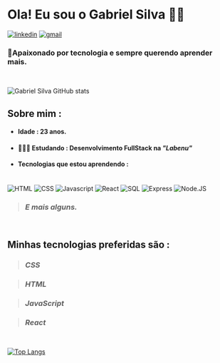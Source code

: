 # Ola! Eu sou o Gabriel Silva 🖐🏻

[![linkedin](https://img.shields.io/badge/LinkedIn-0077B5?style=for-the-badge&logo=linkedin&logoColor=white)](https://www.linkedin.com/in/gabriel-silva-souza-47a220216/)
[![gmail](https://img.shields.io/badge/Gmail-D14836?style=for-the-badge&logo=gmail&logoColor=white)](https://img.shields.io/badge/Gmail-D14836?style=for-the-badge&logo=gmail&logoColor=white)

### 🧐Apaixonado por tecnologia e sempre querendo aprender mais.
<br>

![Gabriel Silva GitHub stats](https://github-readme-stats.vercel.app/api?username=GabrielSS187&show_icons=true&theme=radical)

## Sobre mim :

 - #### Idade : 23 anos.
 - #### 👨🏻‍🎓 Estudando : Desenvolvimento FullStack na ***"Labenu"***
 - #### Tecnologias que estou aprendendo :
<div style  = "display: inline-block;"><br/>
<img align = "center"alt ="HTML" src= "https://img.shields.io/badge/HTML5-E34F26?style=for-the-badge&logo=html5&logoColor=white"/>
<img align = "center"alt ="CSS" src= "https://img.shields.io/badge/CSS3-1572B6?style=for-the-badge&logo=css3&logoColor=white"/>
<img align = "center"alt ="Javascript" src= "https://img.shields.io/badge/JavaScript-F7DF1E?style=for-the-badge&logo=javascript&logoColor=black"/>
<img align = "center"alt ="React" src= "https://img.shields.io/badge/React-20232A?style=for-the-badge&logo=react&logoColor=61DAFB"/>
<img align = "center"alt ="SQL" src= "https://img.shields.io/badge/MySQL-00000F?style=for-the-badge&logo=mysql&logoColor=white"/>
<img align = "center"alt ="Express" src= "https://img.shields.io/badge/Express.js-404D59?style=for-the-badge"/>
<img align = "center"alt ="Node.JS" src= "https://img.shields.io/badge/Node.js-43853D?style=for-the-badge&logo=node.js&logoColor=white"/>

> ### ***E mais alguns.***
<br>

## Minhas tecnologias preferidas são :
>### ***CSS***

>### ***HTML***

>### ***JavaScript***

>### ***React***
<br>

[![Top Langs](https://github-readme-stats.vercel.app/api/top-langs/?username=anuraghazra&layout=Demo)](https://github.com/GabrielSS187/github-readme-stats)


